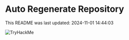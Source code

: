 # Auto Regenerate Repository

This README was last updated: 2024-11-01 14:44:03

 ![TryHackMe](https://tryhackme.com/badge/533634)